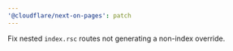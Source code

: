```yaml
---
'@cloudflare/next-on-pages': patch
---
```


Fix nested `index.rsc` routes not generating a non-index override.
